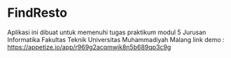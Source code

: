 # FindResto
Aplikasi ini dibuat untuk memenuhi tugas praktikum modul 5 
Jurusan Informatika Fakultas Teknik Universitas Muhammadiyah Malang
link demo : https://appetize.io/app/r969g2acqmwjk8n5b689qp3c9g
